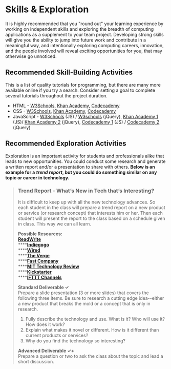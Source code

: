 # Skills & Exploration

It is highly recommended that you "round out" your learning experience by working on independent skills and exploring the breadth of computing applications as a supplement to your team project. Developing strong skills will give you the ability to jump into future work and contribute in a meaningful way, and intentionally exploring computing careers, innovation, and the people involved will reveal exciting opportunities for you, that may otherwise go unnoticed.

## Recommended Skill-Building Activities

This is a list of quality tutorials for programming, but there are many more available online if you try a search. Consider setting a goal to complete several tutorials throughout the project duration.

* HTML - [W3Schools](https://www.w3schools.com/html/default.asp), [Khan Academy](https://www.khanacademy.org/computing/computer-programming/html-css), [Codecademy](https://www.codecademy.com/learn/learn-html)​
* CSS - [W3Schools](https://www.w3schools.com/css/default.asp), [Khan Academy](https://www.khanacademy.org/computing/computer-programming/html-css), [Codecademy](https://www.codecademy.com/learn/learn-css)​
* JavaScript - [W3Schools](https://www.w3schools.com/jS/default.asp) \(JS\) / [W3schools](https://www.w3schools.com/jquery/default.asp) \(jQuery\), [Khan Academy 1](https://www.khanacademy.org/computing/computer-programming/programming) \(JS\)/ [Khan Academy 2](https://www.khanacademy.org/computing/computer-programming/html-js-jquery) \(jQuery\), [Codecademy 1](https://www.codecademy.com/learn/introduction-to-javascript) \(JS\) / [Codecademy 2](https://www.codecademy.com/learn/learn-jquery) \(jQuery\)

## Recommended Exploration Activities

Exploration is an important activity for students and professionals alike that leads to new opportunities. You could conduct some research and generate a written report and/or a presentation to share with others. **Below is an example for a** _**trend report**_**, but you could do something similar on any topic or career in technology.**

> ### **Trend Report - What’s New in Tech that’s Interesting?**
>
> It is difficult to keep up with all the new technology advances. So each student in the class will prepare a trend report on a new product or service \(or research concept\)  that interests him or her. Then each student will present the report to the class based on a schedule given in class. This way we can all learn.
>
> **Possible Resources:**  
> [**ReadWrite**](http://readwrite.com/)  
> ****[**Indiegogo**](https://www.indiegogo.com/explore/technology#/browse/popular_all)  
> ****[**Wired**](http://www.wired.com/)  
> ****[**The Verge**](http://www.theverge.com)  
> ****[**Fast Company**](http://www.fastcompany.com/)  
> ****[**MIT Technology Review**](http://www.technologyreview.com/)  
> ****[**Kickstarter**](https://www.kickstarter.com/)  
> ****[**IFTTT Channels**](https://ifttt.com/channels)
>
> **Standard Deliverable ✓**  
> Prepare a slide presentation \(3 or more slides\) that covers the following three items. Be sure to research a cutting edge idea--either a new product that breaks the mold or a concept that is only in research.
>
> 1. Fully describe the technology and use. What is it? Who will use it? How does it work?
> 2. Explain what makes it novel or different. How is it different than current products or services?
> 3. Why do you find the technology so interesting?
>
> **Advanced Deliverable ✓+**  
> Prepare a question or two to ask the class about the topic and lead a short discussion.

